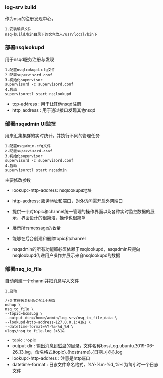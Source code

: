 ### log-srv build

作为nsq的注册发现中心，

```
1.安装编译文件
nsq-build/bin目录下的文件放入/usr/local/bin下

```

### 部署nsqlookupd

用于nsqd服务注册与发现

```
1.配置nsqlookupd.cfg文件
2.配置supervisord.conf
3.初始化supervisor
supervisord -c supervisord.conf
4.启动
supervisorctl start nsqlookupd

```

- tcp-address : 用于让其他nsqd注册
- http_address : 用于通过接口发现其他nsqd

### 部署nsqadmin UI监控

用来汇集集群的实时统计，并执行不同的管理任务

```
1.配置nsqadmin.cfg文件
2.配置supervisord.conf
3.初始化supervisor
supervisord -c supervisord.conf
4.启动
supervisorctl start nsqadmin

```

主要修改参数

- lookupd-http-address: nsqlookupd地址
- http-address: 服务地址和端口，对外访问需开启外网端口


- 提供一个对topic和channel统一管理的操作界面以及各种实时监控数据的展示，界面设计的很简洁，操作也很简单
- 展示所有message的数量
- 能够在后台创建和删除topic和channel
- nsqadmin的所有功能都必须依赖于nsqlookupd，nsqadmin只是向nsqlookupd传递用户操作并展示来自nsqlookupd的数据

### 部署nsq_to_file

自动创建一个channl并把消息写入文件

``` 
1.启动

//注意修改启动命令的4个参数
nohup \
nsq_to_file \
--topic=bossLog \
--output-dir=/home/admin/log-srv/nsq_to_file_data \
--lookupd-http-address=127.0.0.1:4161 \
--datetime-format=%Y-%m-%d_%H \
>logs/nsq_to_file.log 2>&1&
```

- topic : topic
- output-dir : 输出消息到磁盘的目录，文件名称bossLog.ubuntu.2019-06-26_13.log，命名格式{topic}.{hostname}.{日期_小时}.log
- lookupd-http-address : 注意是http端口
- datetime-format : 日志文件命名格式，%Y-%m-%d_%H 为每小时一个日志文件